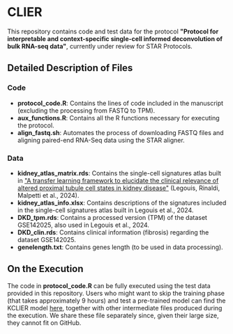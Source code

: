 # CLIER

This repository contains code and test data for the protocol **"Protocol for interpretable and context-specific single-cell informed deconvolution of bulk RNA-seq data"**, currently under review for STAR Protocols.

## Detailed Description of Files

### Code
- **protocol_code.R**: Contains the lines of code included in the manuscript (excluding the processing from FASTQ to TPM).
- **aux_functions.R**: Contains all the R functions necessary for executing the protocol.
- **align_fastq.sh**: Automates the process of downloading FASTQ files and aligning paired-end RNA-Seq data using the STAR aligner.

### Data
- **kidney_atlas_matrix.rds**: Contains the single-cell signatures atlas built in ["A transfer learning framework to elucidate the clinical relevance of altered proximal tubule cell states in kidney disease"](https://www.sciencedirect.com/science/article/pii/S2589004224004929) (Legouis, Rinaldi, Malpetti et al., 2024).
- **kidney_atlas_info.xlsx**: Contains descriptions of the signatures included in the single-cell signatures atlas built in Legouis et al., 2024.
- **DKD_tpm.rds**: Contains a processed version (TPM) of the dataset GSE142025, also used in Legouis et al., 2024.
- **DKD_clin.rds**: Contains clinical information (fibrosis) regarding the dataset GSE142025.
- **genelength.txt**: Contains genes length (to be used in data processing).

## On the Execution

The code in **protocol_code.R** can be fully executed using the test data provided in this repository. Users who might want to skip the training phase (that takes approximately 9 hours) and test a pre-trained model can find the KCLIER model [here](https://drive.switch.ch/index.php/s/OpvMh1vGRgRmKKf), together with other intermediate files produced during the execution. We share these file separately since, given their large size, they cannot fit on GitHub.
